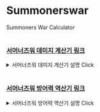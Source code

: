 <h1>Summonerswar</h1>

<div>Summoners War Calculator</div>
<br/>
<h3><a href="https://veev23.github.io/2018-swar/DamageCalc" target="_blank">서머너즈워 데미지 계산기 링크</a></h3>
<details>
  <summary>서머너즈워 데미지 계산기 설명 Click</summary>
  <h4>사용법</h4>
  <hr/>
 <p><b>자동세팅</b>을 이용하거나 실제 몹의 기본스텟을 채워줍니다.</p>
<img src="https://veev23.github.io/2018-swar/1.png">
  <p>사진처럼 나머지 스텟을 채워주고 <b>명예</b>와 <b>깃발</b> %를 채워줍니다.</p>
  <p><b>룬 강화 설정</b>은 룬이 강화가 덜 되었지만 12, 15강 등으로 강화하였을 때의 데미지를 구하고 싶을 때 이용합니다. 체크박스에 체크를 한 부위만 적용됩니다.</p>
  <p>해당 몬스터의 계수를 모른다면, <a href="https://summonerswar.fandom.com/wiki/Monster_Collection" target="_blank">계수보는곳</a>에 가서 확인합니다. 또는 자동세팅에 있는 몹이라면 자동세팅을 이용합니다.</p>
  <p><b>무슨계수?</b>는 계수가 어느 것에 의해 영향을 받는지 선택합니다.</p>
  <p><b>스킬계수</b>는 스킬의 계수를 입력합니다. 물이프 2스킬과 같이 단순 공격력 비례라면 1번 계수만 입력하면 되고, 물이프 1스킬의 경우는 (speed+210)/div 형식이므로 1번 계수에는 물이프의 공격속도를, 2번 계수에는 나누는 값을 입력합니다.</p>
  <p><b>스킬작</b>은 스킬로 오르는 피해량을 말합니다. 풍조커 3스의 경우 스킬레벨을 다 올리면 30%의 데미지 증가가 있으므로, 30을 입력합니다.</p>
  <p><b>이계룬</b>은 투지룬이나 결의룬 등을 장착하였을 때 개수를 적습니다. 만약 투지룬 3세트를 장착하였다면 3을 입력합니다.</p>
  <p><b>적의 방어력</b>에는 데미지를 입을 대상의 방어력을 입력합니다. 만약 스킬이 풍조커 3스와 같은 방어무시 데미지라면 0 또는 공란으로 둡니다.</p>
  <p><b>방어력 약화</b>에는 데미지를 입을 대상이 방어력 약화 디버프에 걸렸다면 체크해주고, 아니라면 체크를 하지 말아주세요.</p>
  <p>다 작성하였다면 Enter키나 계산하기를 눌러주세요. </p>
<p>참고 1 : 입력칸에 아무 수도 적지 않으면 0으로 계산됩니다.</p>
<p>참고 2 : 결과값에 마우스를 대면 룬을 바꾸기 전 데미지도 표시됩니다.(강화는 다 같이 적용)</p>
<p>참고 3 : 항상 치명타가 뜨는 것으로 계산하며 치명타가 뜨지 않는 경우를 볼 때에는 명예건물 등 치피 관련한 것들을 0으로 만들면 됩니다.</p>
<p>참고 4 : 카이로스 등에서의 데미지를 알고 싶은데 길드레벨에 의한 %증가는 입력칸이 없으므로 다른 데에서 +해주시면 됩니다.</p>
<p>참고 5 : 자동세팅 -> 풍연에서 풍연의 계수는 1스와 3스 둘 다 풀스작 기준으로 세팅된 상태입니다.</p>
</details>
<br/>
<h3><a href="https://veev23.github.io/2018-swar/defInversion" target="_blank">서머너즈워 방어력 역산기 링크</a></h3>
<details>
  <summary>서머너즈워 방어력 역산기 설명 Click</summary>
<p>방어력에 의한 데미지 감소 1000/(1140*3.5+방어력)임을 이용</p>
<p>계산기상의 데미지 : <a href="https://veev23.github.io/2018-swar/DamageCalc" target="_blank">계산기</a>에서 적의 방어력이 "0"일 때 나온 결과값을 입력합니다.</p>
<p>적에게 가한 데미지 : 실제로 때렸을 때 데미지를 입력합니다.</p>
<p>적의 기본 방어력 : 때린 적의 기본 방어력을 입력합니다.</p>
<p>방어력 감소 : 적이 방어력 감소가 걸렸을 때 데미지를 주었다면 체크합니다.</p>
<p>길드전 : 길드전이면서 적의 길드깃발이 최대치라고 가정합니다. 방어력 20%</p>
<p>명예건물 : 적의 명예건물이 최대치라고 가정합니다. 방어력 20%</p>
<br/>
<p>계산기상의 데미지는 소숫점을 버리고, 실제 데미지는 이론상 데미지에서 오차가 있기 때문에 결과값으로 나오는 방어력 또한 차이가 있습니다.</p>
</details>
